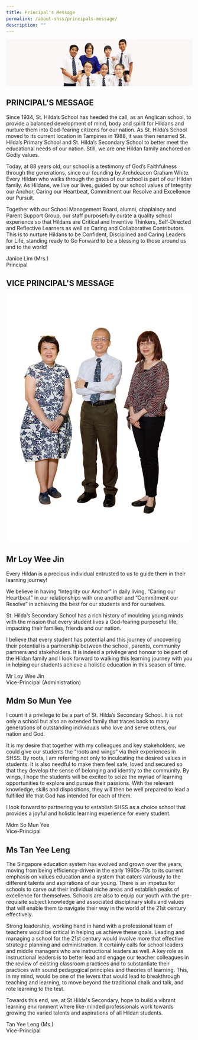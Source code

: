 ```yaml
---
title: Principal's Message
permalink: /about-shss/principals-message/
description: ""
---
```

![](/images/School%20Info/Principal's%20Message.png)


PRINCIPAL'S MESSAGE
-------------------

Since 1934, St. Hilda’s School has heeded the call, as an Anglican school, to provide a balanced development of mind, body and spirit for Hildans and nurture them into God-fearing citizens for our nation. As St. Hilda’s School moved to its current location in Tampines in 1988, it was then renamed St. Hilda’s Primary School and St. Hilda’s Secondary School to better meet the educational needs of our nation. Still, we are one Hildan family anchored on Godly values.

Today, at 88 years old, our school is a testimony of God’s Faithfulness through the generations, since our founding by Archdeacon Graham White. Every Hildan who walks through the gates of our school is part of our Hildan family. As Hildans, we&nbsp;live our lives, guided by our school values of Integrity our Anchor, Caring our Heartbeat, Commitment our Resolve and Excellence our Pursuit.

Together with our School Management Board, alumni, chaplaincy and Parent Support Group, our staff purposefully curate a quality school experience so that Hildans are Critical and Inventive Thinkers, Self-Directed and Reflective Learners as well as Caring and Collaborative Contributors. This is to nurture Hildans to be Confident, Disciplined and Caring Leaders for Life, standing ready to Go Forward to be a blessing to those around us and to the world!

Janice Lim (Mrs.)<br>
Principal

VICE PRINCIPAL'S MESSAGE
------------------------
![](/images/Staff/VPs.jpg)

Mr Loy Wee Jin
--------------

<style> { margin:0;} </style>Every Hildan is a precious individual entrusted to us to guide them in their learning journey!
<p></p>
<style> { margin:0;} </style>We believe in having “Integrity our Anchor” in daily living, “Caring our Heartbeat” in our relationships with one another and “Commitment our Resolve” in achieving the best for our students and for ourselves.
<p></p>
<style> { margin:0;} </style>St. Hilda’s Secondary School has a rich history of moulding young minds with the mission that every student lives a God-fearing purposeful life, impacting their families, friends and our nation.
<p></p>
<style> { margin:0;} </style>I believe that every student has potential and this journey of uncovering their potential is a partnership between the school, parents, community partners and stakeholders. It is indeed a privilege and&nbsp;honour&nbsp;to be part of the Hildan family and I look forward to walking this learning journey with you in helping our students achieve a holistic education in this season of time.

Mr Loy Wee Jin<br>
Vice-Principal (Administration)

Mdm So Mun Yee
--------------

<style> { margin:0;} </style>I count it a privilege to be a part of St. Hilda’s Secondary School. It is not only a school but also an extended family that traces back to many generations of outstanding individuals who love and serve others, our nation and God.
<p></p>
<style> { margin:0;} </style>It is my desire that together with my colleagues and key stakeholders, we could give our students the “roots and wings” via their experiences in SHSS. By roots, I am referring not only to inculcating the desired values in students. It is also needful to make them feel safe, loved and secured so that they develop the sense of belonging and identity to the community. By wings, I hope the students will be excited to seize the myriad of learning opportunities to explore and pursue their passions. With the relevant knowledge, skills and dispositions, they will then be well prepared to lead a fulfilled life that God has intended for each of them.
<p></p>
<style> { margin:0;} </style> I look forward to partnering you to establish SHSS as a choice school that provides a joyful and holistic learning experience for every student.

Mdm So Mun Yee<br>
Vice-Principal

Ms Tan Yee Leng
---------------

<style> { margin:0;} </style>The Singapore education system has evolved and grown over the years, moving from being efficiency-driven in the early 1960s-70s to its current emphasis on values education and a system that caters variously to the different talents and aspirations of our young. There is an impetus for schools to carve out their individual niche areas and establish peaks of excellence for themselves. Schools are also to equip our youth with the pre-requisite subject knowledge and associated disciplinary skills and values that will enable them to navigate their way in the world of the 21st century effectively.&nbsp;
<p></p>
<style> { margin:0;} </style>Strong leadership, working hand in hand with a professional team of teachers would be critical in helping us achieve these goals. Leading and managing a school for the 21st century would involve more that effective strategic planning and administration. It certainly calls for school leaders and middle managers who are instructional leaders as well. A key role as instructional leaders is to better lead and engage our teacher colleagues in the review of existing classroom practices and to substantiate their practices with sound pedagogical principles and theories of learning. This, in my mind, would be one of the levers that would lead to breakthrough teaching and learning, to move beyond the traditional chalk and talk, and rote learning to the test.&nbsp;
<p></p>
<style> { margin:0;} </style>Towards this end, we, at St Hilda's Secondary, hope to build a vibrant learning environment where like-minded professionals work towards growing the varied talents and aspirations of all Hildan students.
  
Tan Yee Leng (Ms.)  
Vice-Principal